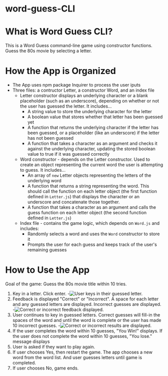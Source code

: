 # word-guess-CLI

# What is Word Guess CLI?

This is a Word Guess command-line game using constructor functions. Guess the 80s movie by selecting a letter.

# How the App is Organized
 - The App uses npm package Inquirer to process the user iputs
 - Three files: a contructor Letter, a constructor Word, and an index file
    - Letter constructor displays an underlying character or a blank placeholder (such as an underscore), depending on whether or not the user has guessed the letter. It includes...
      - A string value to store the underlying character for the letter
      - A boolean value that stores whether that letter has been guessed yet
      - A function that returns the underlying character if the letter has been guessed, or a placeholder (like an underscore) if the letter has not been guessed
      - A function that takes a character as an argument and checks it against the underlying character, updating the stored boolean value to true if it was guessed correctly
    - Word constructor - depends on the Letter constructor. Used to create an object representing the current word the user is attempting to guess. It includes...
      - An array of `new` Letter objects representing the letters of the underlying word
      - A function that returns a string representing the word. This should call the function on each letter object (the first function defined in `Letter.js`) that displays the character or an underscore and concatenate those together.
      - A function that takes a character as an argument and calls the guess function on each letter object (the second function defined in `Letter.js`)
    - Index file - contains the game logic, which depends on `Word.js` and includes:
      - Randomly selects a word and uses the `Word` constructor to store it
      - Prompts the user for each guess and keeps track of the user's remaining guesses

# How to Use the App
Goal of the game: Guess the 80s movie title within 10 tries.

1. Key in a letter. Click enter.
  -![User keys in their guessed letter.](https://kknape.github.io/word-guess-CLI/images/Word_Guess_CLI_001.png)
2. Feedback is displayed "Correct" or "Incorrect". A space for each letter and any guessed letters are displayed. Incorrect guesses are displayed.
  -![Correct or incorrect feedback displayed.](https://kknape.github.io/word-guess-CLI/images/Word_Guess_CLI_002.png)
3. User continues to key in guessed letters. Correct guesses will fill-in the spaces of the word and until the word is complete or the user has made 10 incorrect guesses.
  -![Correct or incorrect results are displayed.](https://kknape.github.io/word-guess-CLI/images/Word_Guess_CLI_003.png)
4. If the user completes the word within 10 guesses, "You Win!" displays. If the user does not complete the word within 10 guesses, "You lose." message displays
5. User is asked if they want to play again.
6. If user chooses Yes, then restart the game. The app chooses a new word from the word list. And user guesses letters until game is completed.
7. If user chooses No, game ends.

